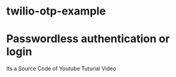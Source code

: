 # twilio-otp-example
# Passwordless authentication or login

Its a Source Code of Youtube Tuturial Video 
